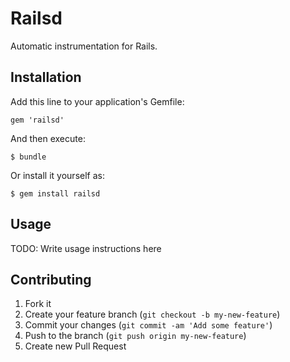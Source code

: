 # Railsd

Automatic instrumentation for Rails.

## Installation

Add this line to your application's Gemfile:

    gem 'railsd'

And then execute:

    $ bundle

Or install it yourself as:

    $ gem install railsd

## Usage

TODO: Write usage instructions here

## Contributing

1. Fork it
2. Create your feature branch (`git checkout -b my-new-feature`)
3. Commit your changes (`git commit -am 'Add some feature'`)
4. Push to the branch (`git push origin my-new-feature`)
5. Create new Pull Request

